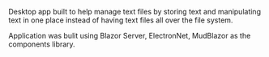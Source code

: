Desktop app built to help manage text files by storing text and manipulating text in one place instead of having text files all over the file system.

Application was bulit using Blazor Server, ElectronNet, MudBlazor as the components library.

